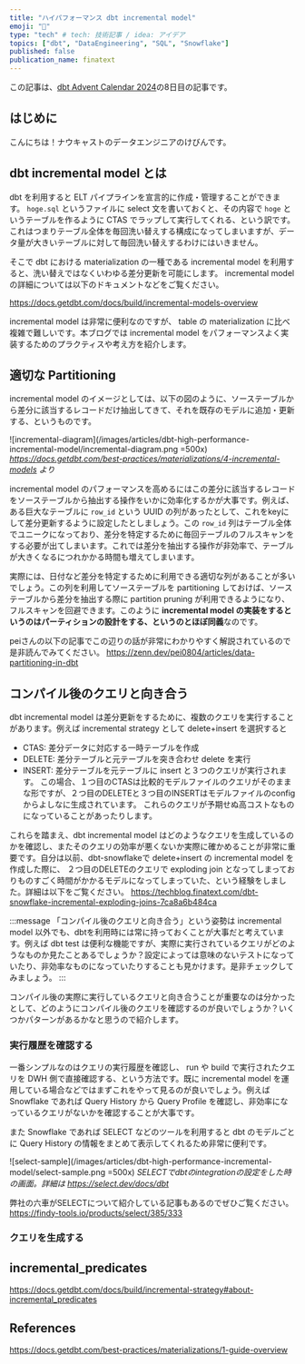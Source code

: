 ```yaml
---
title: "ハイパフォーマンス dbt incremental model"
emoji: "🤖"
type: "tech" # tech: 技術記事 / idea: アイデア
topics: ["dbt", "DataEngineering", "SQL", "Snowflake"]
published: false
publication_name: finatext
---
```


この記事は、[dbt Advent Calendar 2024]( https://qiita.com/advent-calendar/2024/dbt )の8日目の記事です。

## はじめに

こんにちは！ナウキャストのデータエンジニアのけびんです。


## dbt incremental model とは

dbt を利用すると ELT パイプラインを宣言的に作成・管理することができます。 `hoge.sql` というファイルに select 文を書いておくと、その内容で `hoge` というテーブルを作るように CTAS でラップして実行してくれる、という訳です。これはつまりテーブル全体を毎回洗い替えする構成になってしまいますが、データ量が大きいテーブルに対して毎回洗い替えするわけにはいきません。

そこで dbt における materialization の一種である incremental model を利用すると、洗い替えではなくいわゆる差分更新を可能にします。  incremental model の詳細については以下のドキュメントなどをご覧ください。

https://docs.getdbt.com/docs/build/incremental-models-overview

incremental model は非常に便利なのですが、 table の materialization に比べ複雑で難しいです。本ブログでは incremental model をパフォーマンスよく実装するためのプラクティスや考え方を紹介します。


## 適切な Partitioning

incremental model のイメージとしては、以下の図のように、ソーステーブルから差分に該当するレコードだけ抽出してきて、それを既存のモデルに追加・更新する、というものです。

![incremental-diagram](/images/articles/dbt-high-performance-incremental-model/incremental-diagram.png =500x)
*https://docs.getdbt.com/best-practices/materializations/4-incremental-models より*

incremental model のパフォーマンスを高めるにはこの差分に該当するレコードをソーステーブルから抽出する操作をいかに効率化するかが大事です。例えば、ある巨大なテーブルに `row_id` という UUID の列があったとして、これをkeyにして差分更新するように設定したとしましょう。この `row_id` 列はテーブル全体でユニークになっており、差分を特定するために毎回テーブルのフルスキャンをする必要が出てしまいます。これでは差分を抽出する操作が非効率で、テーブルが大きくなるにつれかかる時間も増えてしまいます。

実際には、日付など差分を特定するために利用できる適切な列があることが多いでしょう。この列を利用してソーステーブルを partitioning しておけば、ソーステーブルから差分を抽出する際に partition pruning が利用できるようになり、フルスキャンを回避できます。このように **incremental model の実装をするというのはパーティションの設計をする、というのとほぼ同義**なのです。

peiさんの以下の記事でこの辺りの話が非常にわかりやすく解説されているので是非読んでみてください。
https://zenn.dev/pei0804/articles/data-partitioning-in-dbt


## コンパイル後のクエリと向き合う

dbt incremental model は差分更新をするために、複数のクエリを実行することがあります。例えば incremental strategy として delete+insert を選択すると
* CTAS: 差分データに対応する一時テーブルを作成
* DELETE: 差分テーブルと元テーブルを突き合わせ delete を実行
* INSERT: 差分テーブルを元テーブルに insert
と３つのクエリが実行されます。
この場合、１つ目のCTASは比較的モデルファイルのクエリがそのままな形ですが、２つ目のDELETEと３つ目のINSERTはモデルファイルのconfigからよしなに生成されています。
これらのクエリが予期せぬ高コストなものになっていることがあったりします。

これらを踏まえ、dbt incremental model はどのようなクエリを生成しているのかを確認し、またそのクエリの効率が悪くないか実際に確かめることが非常に重要です。自分は以前、dbt-snowflakeで delete+insert の incremental model を作成した際に、 ２つ目のDELETEのクエリで exploding join となってしまっておりものすごく時間がかかるモデルになってしまっていた、という経験をしました。詳細は以下をご覧ください。
https://techblog.finatext.com/dbt-snowflake-incremental-exploding-joins-7ca8a6b484ca

:::message
「コンパイル後のクエリと向き合う」という姿勢は incremental model 以外でも、dbtを利用時には常に持っておくことが大事だと考えています。例えば dbt test は便利な機能ですが、実際に実行されているクエリがどのようなものか見たことあるでしょうか？設定によっては意味のないテストになっていたり、非効率なものになっていたりすることも見かけます。是非チェックしてみましょう。
:::

コンパイル後の実際に実行しているクエリと向き合うことが重要なのは分かったとして、どのようにコンパイル後のクエリを確認するのが良いでしょうか？いくつかパターンがあるかなと思うので紹介します。


### 実行履歴を確認する

一番シンプルなのはクエリの実行履歴を確認し、 run や build で実行されたクエリを DWH 側で直接確認する、という方法です。既に incremental model を運用している場合などではまずこれをやって見るのが良いでしょう。例えば Snowflake であれば Query History から Query Profile を確認し、非効率になっているクエリがないかを確認することが大事です。

また Snowflake であれば SELECT などのツールを利用すると dbt のモデルごとに Query History の情報をまとめて表示してくれるため非常に便利です。

![select-sample](/images/articles/dbt-high-performance-incremental-model/select-sample.png =500x)
*SELECTでdbtのintegrationの設定をした時の画面。詳細は https://select.dev/docs/dbt*

弊社の六車がSELECTについて紹介している記事もあるのでぜひご覧ください。
https://findy-tools.io/products/select/385/333


### クエリを生成する



## incremental_predicates
https://docs.getdbt.com/docs/build/incremental-strategy#about-incremental_predicates



## References
https://docs.getdbt.com/best-practices/materializations/1-guide-overview


